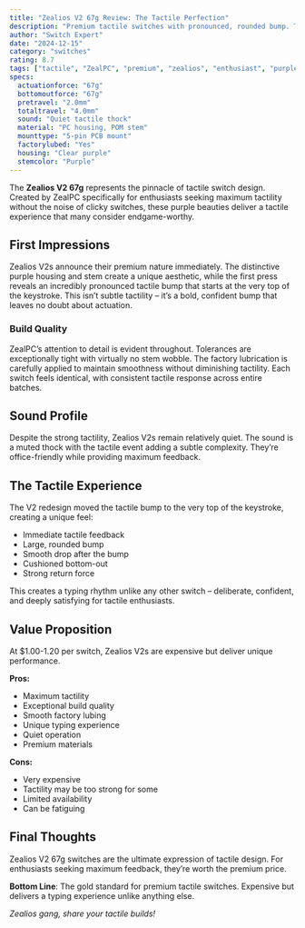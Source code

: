 ```yaml
---
title: "Zealios V2 67g Review: The Tactile Perfection"
description: "Premium tactile switches with pronounced, rounded bump. The gold standard for tactile enthusiasts seeking maximum feedback without noise."
author: "Switch Expert"
date: "2024-12-15"
category: "switches"
rating: 8.7
tags: ["tactile", "ZealPC", "premium", "zealios", "enthusiast", "purple"]
specs:
  actuationforce: "67g"
  bottomoutforce: "67g"
  pretravel: "2.0mm"
  totaltravel: "4.0mm"
  sound: "Quiet tactile thock"
  material: "PC housing, POM stem"
  mounttype: "5-pin PCB mount"
  factorylubed: "Yes"
  housing: "Clear purple"
  stemcolor: "Purple"
---
```


The **Zealios V2 67g** represents the pinnacle of tactile switch design. Created by ZealPC specifically for enthusiasts seeking maximum tactility without the noise of clicky switches, these purple beauties deliver a tactile experience that many consider endgame-worthy.

## First Impressions
Zealios V2s announce their premium nature immediately. The distinctive purple housing and stem create a unique aesthetic, while the first press reveals an incredibly pronounced tactile bump that starts at the very top of the keystroke. This isn’t subtle tactility – it’s a bold, confident bump that leaves no doubt about actuation.

### Build Quality
ZealPC’s attention to detail is evident throughout. Tolerances are exceptionally tight with virtually no stem wobble. The factory lubrication is carefully applied to maintain smoothness without diminishing tactility. Each switch feels identical, with consistent tactile response across entire batches.

## Sound Profile
Despite the strong tactility, Zealios V2s remain relatively quiet. The sound is a muted thock with the tactile event adding a subtle complexity. They’re office-friendly while providing maximum feedback.

## The Tactile Experience
The V2 redesign moved the tactile bump to the very top of the keystroke, creating a unique feel:


- Immediate tactile feedback
- Large, rounded bump
- Smooth drop after the bump
- Cushioned bottom-out
- Strong return force

This creates a typing rhythm unlike any other switch – deliberate, confident, and deeply satisfying for tactile enthusiasts.

## Value Proposition
At $1.00-1.20 per switch, Zealios V2s are expensive but deliver unique performance.

**Pros:**


- Maximum tactility
- Exceptional build quality
- Smooth factory lubing
- Unique typing experience
- Quiet operation
- Premium materials

**Cons:**


- Very expensive
- Tactility may be too strong for some
- Limited availability
- Can be fatiguing

## Final Thoughts
Zealios V2 67g switches are the ultimate expression of tactile design. For enthusiasts seeking maximum feedback, they’re worth the premium price.

**Bottom Line**: The gold standard for premium tactile switches. Expensive but delivers a typing experience unlike anything else.


*Zealios gang, share your tactile builds!*